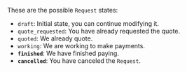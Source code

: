 These are the possible `Request` states: 

  - `draft`:  Initial state, you can continue modifying it.
  - `quote_requested`:  You have already requested the quote.
  - `quoted`: We already quote.
  - `working`: We are working to make payments.
  - **`finished`**: We have finished paying.
  - **`cancelled`**: You have canceled the `Request`.
